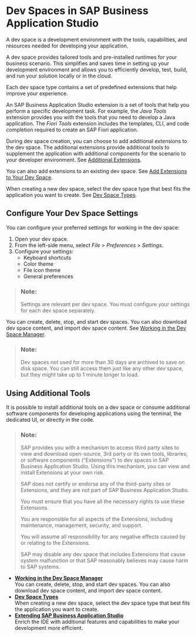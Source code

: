 <!-- loio6053df8bca3946f098bc9f89e49d7317 -->

# Dev Spaces in SAP Business Application Studio

A dev space is a development environment with the tools, capabilities, and resources needed for developing your application.



A dev space provides tailored tools and pre-installed runtimes for your business scenario. This simplifies and saves time in setting up your development environment and allows you to efficiently develop, test, build, and run your solution locally or in the cloud.

Each dev space type contains a set of predefined extensions that help improve your experience.

An SAP Business Application Studio extension is a set of tools that help you perform a specific development task. For example, the *Java Tools* extension provides you with the tools that you need to develop a Java application. The *Fiori Tools* extension includes the templates, CLI, and code completion required to create an SAP Fiori application.

During dev space creation, you can choose to add additional extensions to the dev space. The additional extensions provide additional tools to supplement the application with additional components for the scenario to your developer environment. See [Additional Extensions](additional-extensions-7188fed.md).

You can also add extensions to an existing dev space. See [Add Extensions to Your Dev Space](working-in-the-dev-space-manager-ad40d52.md#loioad40d52d0bea4d79baaf9626509caf33__section_s2p_4ts_fnb).

When creating a new dev space, select the dev space type that best fits the application you want to create. See [Dev Space Types](dev-space-types-4142f78.md).



<a name="loio6053df8bca3946f098bc9f89e49d7317__section_n1n_g2k_flb"/>

## Configure Your Dev Space Settings

You can configure your preferred settings for working in the dev space:

1.  Open your dev space.
2.  From the left-side menu, select *File* \> *Preferences* \> *Settings*.
3.  Configure your settings:
    -   Keyboard shortcuts
    -   Color theme
    -   File icon theme
    -   General preferences


> ### Note:  
> Settings are relevant per dev space. You must configure your settings for each dev space separately.

You can create, delete, stop, and start dev spaces. You can also download dev space content, and import dev space content. See [Working in the Dev Space Manager](working-in-the-dev-space-manager-ad40d52.md).

> ### Note:  
> Dev spaces not used for more than 30 days are archived to save on disk space. You can still access them just like any other dev space, but they might take up to 1 minute longer to load.



<a name="loio6053df8bca3946f098bc9f89e49d7317__Additional_Tools_section"/>

## Using Additional Tools

It is possible to install additional tools on a dev space or consume additional software components for developing applications using the terminal, the dedicated UI, or directly in the code.

> ### Note:  
> SAP provides you with a mechanism to access third party sites to view and download open-source, 3rd party or its own tools, libraries, or software components \(“Extensions”\) to dev spaces in SAP Business Application Studio. Using this mechanism, you can view and install Extensions at your own risk.
> 
> SAP does not certify or endorse any of the third-party sites or Extensions, and they are not part of SAP Business Application Studio.
> 
> You must ensure that you have all the necessary rights to use these Extensions.
> 
> You are responsible for all aspects of the Extensions, including maintenance, management, security, and support.
> 
> You will assume all responsibility for any negative effects caused by or relating to the Extensions.
> 
> SAP may disable any dev space that includes Extensions that cause system malfunction or that SAP reasonably believes may cause harm to SAP systems.

-   **[Working in the Dev Space Manager](working-in-the-dev-space-manager-ad40d52.md "You can create, delete, stop, and start dev spaces. You can also download dev space
		content, and import dev space content.")**  
You can create, delete, stop, and start dev spaces. You can also download dev space content, and import dev space content.
-   **[Dev Space Types](dev-space-types-4142f78.md "When creating a new dev space, select the dev space type that best fits the
		application you want to create.")**  
When creating a new dev space, select the dev space type that best fits the application you want to create.
-   **[Extending SAP Business Application Studio](extending-sap-business-application-studio-f6681fa.md "Enrich the IDE with additional features and capabilities to make your development more
		efficient.")**  
Enrich the IDE with additional features and capabilities to make your development more efficient.

